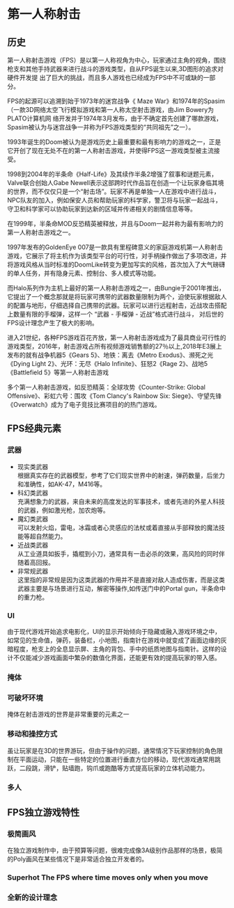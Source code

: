 # 第一人称射击
## 历史
第一人称射击游戏（FPS）是以第一人称视角为中心，玩家通过主角的视角，围绕枪支和其他手持武器来进行战斗的游戏类型，自从FPS诞生以来,3D图形的追求对硬件开发提  出了巨大的挑战，而且多人游戏也已经成为FPS中不可或缺的一部分。<br>

FPS的起源可以追溯到始于1973年的迷宫战争《 Maze War》和1974年的Spasim（一款3D网络太空飞行模拟游戏和第一人称太空射击游戏，由Jim Bowery为 PLATO计算机网 
络开发并于1974年3月发布，由于不确定首先创建了哪款游戏，Spasim被认为与迷宫战争一并称为FPS游戏类型的“共同祖先”之一）。

1993年诞生的Doom被认为是游戏历史上最重要和最有影响力的游戏之一，正是它开创了现在无处不在的第一人称射击游戏，并使得FPS这一游戏类型被主流接受。

1998到2004年的半条命《Half-Life》及其续作半条2增强了叙事和谜题元素，Valve联合创始人Gabe Newell表示这部跨时代作品旨在创造一个让玩家身临其境的世界，而不仅仅只是一个“射击场”。玩家不再是单独一人在游戏中进行战斗，NPC队友的加入，例如保安人员和帮助玩家的科学家，警卫将与玩家一起战斗，守卫和科学家可以协助玩家到达新的区域并传递相关的剧情信息等等。

在1999年，半条命MOD反恐精英被释放，并且与Doom一起并称为最有影响力的第一人称射击游戏之一。

1997年发布的GoldenEye 007是一款具有里程碑意义的家庭游戏机第一人称射击游戏，它展示了将主机作为该类型平台的可行性，对手柄操作做出了多项改进，并将游戏风格从当时标准的DoomLike转变为更加写实的风格，首次加入了大气磅礴的单人任务，并有隐身元素、控制台、多人模式等功能。

而Halo系列作为主机上最好的第一人称射击游戏之一，由Bungie于2001年推出，它提出了一个概念那就是将玩家可携带的武器数量限制为两个，迫使玩家根据敌人的配置与地形，仔细选择自己携带的武器。玩家可以进行远程射击，近战攻击搭配上数量有限的手榴弹，这样一个 “武器 - 手榴弹 - 近战”格式进行战斗， 对后世的FPS设计理念产生了极大的影响。

进入21世纪，各种FPS游戏百花齐放，第一人称射击游戏成为了最具商业可行性的游戏类型，2016年，射击游戏占所有视频游戏销售额的27％以上,2018年E3展上发布的就有战争机器5《Gears 5》、地铁：离去《Metro Exodus》、濒死之光《Dying Light 2》、光环：无尽《Halo Infinite》、狂怒2《Rage 2》、战地5《Battlefield 5》等第一人称射击游戏

多个第一人称射击游戏，如反恐精英：全球攻势《Counter-Strike: Global Offensive》、彩虹六号：围攻《Tom Clancy's Rainbow Six: Siege》、守望先锋《Overwatch》成为了电子竞技比赛项目的的热门游戏。

## FPS经典元素
 ### 武器<br>
 * 现实类武器<br>
 根据真实存在的武器模型，参考了它们现实世界中的射速，弹药数量，后坐力和准确性，如AK-47，M416等。
 * 科幻类武器<br>
 充满想象力的武器，来自未来的高度发达的军事技术，或者先进的外星人科技的武器，例如激光枪，加农炮等。
 * 魔幻类武器<br>
 可以发射火焰，雷电，冰霜或者心灵感应的法杖或着直接从手部释放的魔法技能等超自然能力。
 * 近战类武器<br>
 从工业道具如扳手，撬棍到小刀，通常具有一击必杀的效果，高风险的同时伴随着高回报。
 * 非常规武器<br>
 这里指的非常规是因为这类武器的作用并不是直接对敌人造成伤害，而是这类武器主要是与场景进行互动，解密等操作,如传送门中的Portal gun，半条命中的重力枪。
 ### UI
  由于现代游戏开始追求电影化，UI的显示开始倾向于隐藏或融入游戏环境之中，如常见的生命值，弹药，装备栏，小地图，指南针在游戏中就变成了画面边缘的灰暗程度，枪支上的全息显示屏、主角的背包、手中的纸质地图与指南针。这样的设计不仅能减少游戏画面中繁杂的数值化界面，还能更有效的提高玩家的带入感。
 ### 掩体
  
 ### 可破坏环境
  掩体在射击游戏的世界是非常重要的元素之一
 ### 移动和操控方式
  虽让玩家是在3D的世界游玩，但由于操作的问题，通常情况下玩家控制的角色限制在平面运动，只能在一些特定的位置进行垂直方位的移动，现代游戏通常用跳跃，二段跳，滑铲，贴墙跑，钩爪或跑酷等方式提高玩家的立体机动能力。
 ### 多人
  

## FPS独立游戏特性
### 极简画风
  在独立游戏制作中，由于预算等问题，很难完成像3A级别作品那样的场景，极简的Poly画风在某些情况下是非常适合独立开发者的。
  ### Superhot The FPS where time moves only when you move
### 全新的设计理念
  
### 
